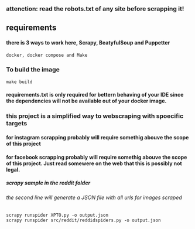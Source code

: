 ### attenction: read the robots.txt of any site before scrapping it!

## requirements

#### there is 3 ways to work here, Scrapy, BeatyfulSoup and Puppetter

```
docker, docker compose and Make
```

### To build the image

```
make build
```

#### requirements.txt is only required for bettern behaving of your IDE since the dependencies will not be available out of your docker image.

### this project is a simplified way to webscraping with spoecific targets

#### for instagram scrapping probably will require somethig abouve the scope of this project

#### for facebook scrapping probably will require somethig abouve the scope of this project. Just read somewere on the web that this is possibly not legal.

##### scrapy sample in the reddit folder

###### the second line will generate a JSON file with all urls for images scraped

```
scrapy runspider XPTO.py -o output.json
scrapy runspider src/reddit/reddidspiders.py -o output.json
```

